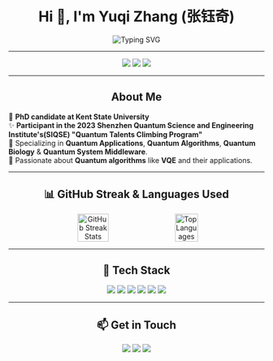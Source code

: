 <h1 align="center">Hi 👋, I'm Yuqi Zhang (张钰奇)</h1>

<p align="center">
  <img src="https://readme-typing-svg.herokuapp.com?font=Fira+Code&size=24&duration=3000&pause=1000&color=0F80EC&center=true&vCenter=true&width=600&lines=Always+Ready;Full+of+Energy;Everlasting+Vitality;Journeying+Towards+the+Stars;Quantum+Computing" alt="Typing SVG">
</p>

---

<div align="center">
  <img src="https://img.shields.io/badge/Quantum_Computing-%2312100E.svg?style=for-the-badge&logo=qiskit&logoColor=white" />
  <img src="https://img.shields.io/badge/Quantum_System-%23734F96.svg?style=for-the-badge&logo=protein-data-bank&logoColor=white" />
  <img src="https://img.shields.io/badge/Quantum_Biology-%23E4405F.svg?style=for-the-badge&logo=biotech&logoColor=white" />
</div>

---

<h2 align="center">About Me</h2>

🌟 **PhD candidate at Kent State University**  
✨ **Participant in the 2023 Shenzhen Quantum Science and Engineering Institute's(SIQSE) "Quantum Talents Climbing Program"**   
🔬 Specializing in **Quantum Applications**, **Quantum Algorithms**, **Quantum Biology** & **Quantum System Middleware**.  
🌱 Passionate about **Quantum algorithms** like **VQE** and their applications.  

---

<h2 align="center">📊 GitHub Streak & Languages Used</h2>

<div align="center" style="display: flex; justify-content: center; align-items: center;">
  <img src="https://github-readme-streak-stats.herokuapp.com/?user=qiqi-xingyi&theme=radical" alt="GitHub Streak Stats" style="width: 35%;" />
  <img src="https://github-readme-stats.vercel.app/api/top-langs/?username=qiqi-xingyi&layout=compact&theme=radical" alt="Top Languages" style="width: 30%; margin-left: 20px;" />
</div>


---

<h2 align="center">🔧 Tech Stack</h2>

<div align="center">
  <img src="https://img.shields.io/badge/-Python-3776AB?style=for-the-badge&logo=python&logoColor=white">
  <img src="https://img.shields.io/badge/-C++-00599C?style=for-the-badge&logo=cplusplus&logoColor=white">
  <img src="https://img.shields.io/badge/-Qiskit-6929C4?style=for-the-badge&logo=ibm&logoColor=white">
  <img src="https://img.shields.io/badge/-Anaconda-44A833?style=for-the-badge&logo=anaconda&logoColor=white">
  <img src="https://img.shields.io/badge/-Jupyter-F37626?style=for-the-badge&logo=jupyter&logoColor=white">
  <img src="https://img.shields.io/badge/-Ubuntu-E95420?style=for-the-badge&logo=ubuntu&logoColor=white">
</div>

---

<h2 align="center">📫 Get in Touch</h2>

<p align="center">
  <a href="https://www.linkedin.com/in/your-link"><img src="https://img.shields.io/badge/LinkedIn-%230A66C2.svg?style=for-the-badge&logo=linkedin&logoColor=white"></a>
  <a href="mailto:yzhan135@kent.edu"><img src="https://img.shields.io/badge/Email-D14836?style=for-the-badge&logo=gmail&logoColor=white"></a>
  <a href="http://your-website.com"><img src="https://img.shields.io/badge/Website-%23000000.svg?style=for-the-badge&logo=About.me&logoColor=white"></a>
</p>
